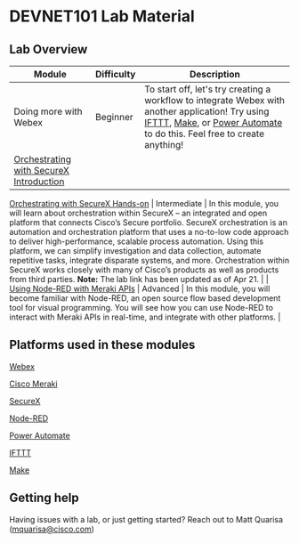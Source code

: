# DEVNET101 Lab Material

## Lab Overview

|  Module  |  Difficulty  | Description |
|  ---  |  ---  | --- |
|  Doing more with Webex | Beginner | To start off, let's try creating a workflow to integrate Webex with another application! Try using [IFTTT](https://ifttt.com/explore), [Make](https://apphub.webex.com/applications/make-make), or [Power Automate](https://apphub.webex.com/applications/microsoft-power-automate-for-webex-cisco-systems-61111) to do this. Feel free to create anything! |
|  [Orchestrating with SecureX Introduction](https://developer.cisco.com/learning/modules/SecureX-orchestration/Cisco-SecureX-intro-lab/step/1)
[Orchestrating with SecureX Hands-on](https://developer.cisco.com/learning/modules/SecureX-orchestration/Cisco-SecureX-101-lab/step/1)
| Intermediate | In this module, you will learn about orchestration within SecureX – an integrated and open platform that connects Cisco’s Secure portfolio. SecureX orchestration is an automation and orchestration platform that uses a no-to-low code approach to deliver high-performance, scalable process automation. Using this platform, we can simplify investigation and data collection, automate repetitive tasks, integrate disparate systems, and more. Orchestration within SecureX works closely with many of Cisco’s products as well as products from third parties. **Note:** The lab link has been updated as of Apr 21. |
| [Using Node-RED with Meraki APIs](https://community.meraki.com/t5/Meraki-Node-RED-API-E-Learning/ct-p/apitraining) | Advanced | In this module, you will become familiar with Node-RED, an open source flow based development tool for visual programming. You will see how you can use Node-RED to interact with Meraki APIs in real-time, and integrate with other platforms. |

## Platforms used in these modules

[Webex](https://developer.webex.com/)

[Cisco Meraki](https://developer.cisco.com/meraki/meraki-platform/)

[SecureX](https://developer.cisco.com/securex/)

[Node-RED](https://nodered.org/about/)

[Power Automate](https://powerautomate.microsoft.com/en-US/connectors/details/shared_webex/webex/)

[IFTTT](https://ifttt.com/explore)

[Make](https://www.make.com/en/integrations/webex-teams)

## Getting help

Having issues with a lab, or just getting started? Reach out to Matt Quarisa (mquarisa@cisco.com)
